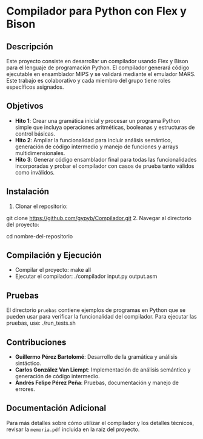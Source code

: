# Compilador para Python con Flex y Bison

## Descripción
Este proyecto consiste en desarrollar un compilador usando Flex y Bison para el lenguaje de programación Python. El compilador generará código ejecutable en ensamblador MIPS y se validará mediante el emulador MARS. Este trabajo es colaborativo y cada miembro del grupo tiene roles específicos asignados.

## Objetivos
- **Hito 1**: Crear una gramática inicial y procesar un programa Python simple que incluya operaciones aritméticas, booleanas y estructuras de control básicas.
- **Hito 2**: Ampliar la funcionalidad para incluir análisis semántico, generación de código intermedio y manejo de funciones y arrays multidimensionales.
- **Hito 3**: Generar código ensamblador final para todas las funcionalidades incorporadas y probar el compilador con casos de prueba tanto válidos como inválidos.

## Instalación
1. Clonar el repositorio:

git clone https://github.com/gypyb/Compilador.git
2. Navegar al directorio del proyecto:

cd nombre-del-repositorio

## Compilación y Ejecución
- Compilar el proyecto:
make all
- Ejecutar el compilador:
./compilador input.py output.asm

## Pruebas
El directorio `pruebas` contiene ejemplos de programas en Python que se pueden usar para verificar la funcionalidad del compilador. Para ejecutar las pruebas, use:
./run_tests.sh

## Contribuciones
- **Guillermo Pérez Bartolomé**: Desarrollo de la gramática y análisis sintáctico.
- **Carlos González Van Liempt**: Implementación de análisis semántico y generación de código intermedio.
- **Andrés Felipe Pérez Peña**: Pruebas, documentación y manejo de errores.

## Documentación Adicional
Para más detalles sobre cómo utilizar el compilador y los detalles técnicos, revisar la `memoria.pdf` incluida en la raíz del proyecto.
